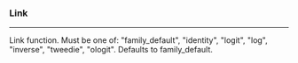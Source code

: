 <h3>Link</h3>
<hr>
Link function. Must be one of: "family_default", "identity", "logit", "log", "inverse", "tweedie", "ologit".  
Defaults to family_default.